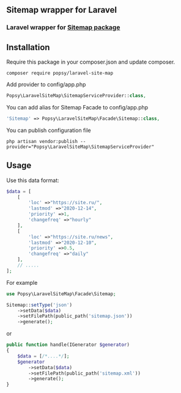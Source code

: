 ## Sitemap wrapper for Laravel

### Laravel wrapper for [Sitemap package](https://github.com/popsycode/test-site-map)

## Installation

Require this package in your composer.json and update composer.

    composer require popsy/laravel-site-map

Add provider to config/app.php

```php
Popsy\LaravelSiteMap\SitemapServiceProvider::class,
```

You can add alias for Sitemap Facade to config/app.php

```php
'Sitemap' => Popsy\LaravelSiteMap\Facade\Sitemap::class,
```

You can publish configuration file

```
php artisan vendor:publish --provider="Popsy\LaravelSiteMap\SitemapServiceProvider"
```


## Usage

Use this data format:

```php
$data = [
    [
        'loc' =>"https://site.ru/",
        'lastmod' =>"2020-12-14",
        'priority' =>1,
        'changefreq' =>"hourly"
    ],
    [
        'loc' =>"https://site.ru/news",
        'lastmod' =>"2020-12-10",
        'priority' =>0.5,
        'changefreq' =>"daily"
    ],
    // .....
];
```
For example

```php
use Popsy\LaravelSiteMap\Facade\Sitemap;

Sitemap::setType('json')
    ->setData($data)
    ->setFilePath(public_path('sitemap.json'))
    ->generate();
```

or

```php
public function handle(IGenerator $generator)
{
    $data = [/*....*/];
    $generator
        ->setData($data)
        ->setFilePath(public_path('sitemap.xml'))
        ->generate();
}
```
